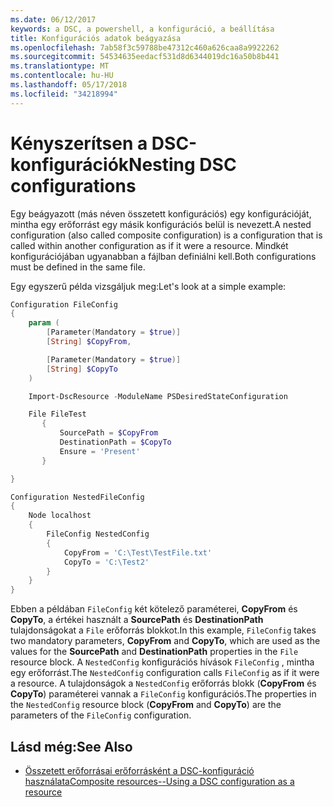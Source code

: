 ```yaml
---
ms.date: 06/12/2017
keywords: a DSC, a powershell, a konfiguráció, a beállítása
title: Konfigurációs adatok beágyazása
ms.openlocfilehash: 7ab58f3c59788be47312c460a626caa8a9922262
ms.sourcegitcommit: 54534635eedacf531d8d6344019dc16a50b8b441
ms.translationtype: MT
ms.contentlocale: hu-HU
ms.lasthandoff: 05/17/2018
ms.locfileid: "34218994"
---
```

# <a name="nesting-dsc-configurations"></a><span data-ttu-id="60911-103">Kényszerítsen a DSC-konfigurációk</span><span class="sxs-lookup"><span data-stu-id="60911-103">Nesting DSC configurations</span></span>

<span data-ttu-id="60911-104">Egy beágyazott (más néven összetett konfigurációs) egy konfigurációját, mintha egy erőforrást egy másik konfigurációs belül is nevezett.</span><span class="sxs-lookup"><span data-stu-id="60911-104">A nested configuration (also called composite configuration) is a configuration that is called within another configuration as if it were a resource.</span></span>
<span data-ttu-id="60911-105">Mindkét konfigurációjában ugyanabban a fájlban definiálni kell.</span><span class="sxs-lookup"><span data-stu-id="60911-105">Both configurations must be defined in the same file.</span></span>

<span data-ttu-id="60911-106">Egy egyszerű példa vizsgáljuk meg:</span><span class="sxs-lookup"><span data-stu-id="60911-106">Let's look at a simple example:</span></span>

```powershell
Configuration FileConfig
{
    param (
        [Parameter(Mandatory = $true)]
        [String] $CopyFrom,

        [Parameter(Mandatory = $true)]
        [String] $CopyTo
    )

    Import-DscResource -ModuleName PSDesiredStateConfiguration

    File FileTest
       {
           SourcePath = $CopyFrom
           DestinationPath = $CopyTo
           Ensure = 'Present'
       }

}

Configuration NestedFileConfig
{
    Node localhost
    {
        FileConfig NestedConfig
        {
            CopyFrom = 'C:\Test\TestFile.txt'
            CopyTo = 'C:\Test2'
        }
    }
}
```

<span data-ttu-id="60911-107">Ebben a példában `FileConfig` két kötelező paraméterei, **CopyFrom** és **CopyTo**, a értékei használt a **SourcePath** és  **DestinationPath** tulajdonságokat a `File` erőforrás blokkot.</span><span class="sxs-lookup"><span data-stu-id="60911-107">In this example, `FileConfig` takes two mandatory parameters,  **CopyFrom** and **CopyTo**, which are used as the values for the **SourcePath** and **DestinationPath** properties in the `File` resource block.</span></span>
<span data-ttu-id="60911-108">A `NestedConfig` konfigurációs hívások `FileConfig` , mintha egy erőforrást.</span><span class="sxs-lookup"><span data-stu-id="60911-108">The `NestedConfig` configuration calls `FileConfig` as if it were a resource.</span></span>
<span data-ttu-id="60911-109">A tulajdonságok a `NestedConfig` erőforrás blokk (**CopyFrom** és **CopyTo**) paraméterei vannak a `FileConfig` konfigurációs.</span><span class="sxs-lookup"><span data-stu-id="60911-109">The properties in the `NestedConfig` resource block (**CopyFrom** and **CopyTo**) are the parameters of the `FileConfig` configuration.</span></span>

## <a name="see-also"></a><span data-ttu-id="60911-110">Lásd még:</span><span class="sxs-lookup"><span data-stu-id="60911-110">See Also</span></span>

- [<span data-ttu-id="60911-111">Összetett erőforrásai erőforrásként a DSC-konfiguráció használata</span><span class="sxs-lookup"><span data-stu-id="60911-111">Composite resources--Using a DSC configuration as a resource</span></span>](authoringResourceComposite.md)